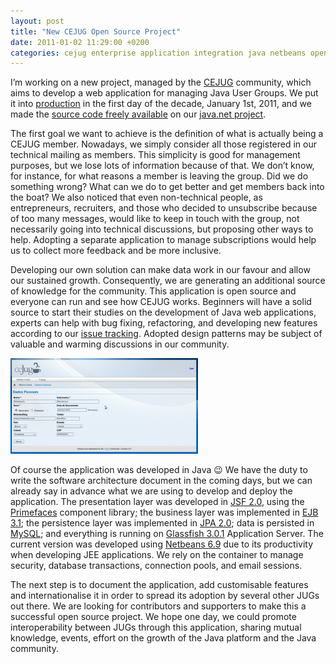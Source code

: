 ```yaml
---
layout: post
title: "New CEJUG Open Source Project"
date: 2011-01-02 11:29:00 +0200
categories: cejug enterprise application integration java netbeans open source security software architecture web
---
```


I’m working on a new project, managed by the <a href="http://www.cejug.org/">CEJUG</a> community, which aims to develop a web application for managing Java User Groups. We put it into <a href="http://www.cejug.org/jug">production</a> in the first day of the decade, January 1st, 2011, and we made the <a href="http://java.net/projects/cejug/sources/svn/show/trunk/jug">source code freely available</a> on our <a href="http://www.java.net/projects/cejug">java.net project</a>.

The first goal we want to achieve is the definition of what is actually being a CEJUG member. Nowadays, we simply consider all those registered in our technical mailing as members. This simplicity is good for management purposes, but we lose lots of information because of that. We don’t know, for instance, for what reasons a member is leaving the group. Did we do something wrong? What can we do to get better and get members back into the boat? We also noticed that even non-technical people, as entrepreneurs, recruiters, and those  who decided to unsubscribe because of too many messages, would like to keep in touch with the group, not necessarily going into technical discussions, but proposing other ways to help. Adopting a separate application to manage subscriptions would help us to collect more feedback and be more inclusive.

Developing our own solution can make data work in our favour and allow our sustained growth. Consequently, we are generating an additional source of knowledge for the community. This  application is open source and everyone can run and see how CEJUG works. Beginners will have a solid source to start their studies on the development of Java web applications, experts  can help with bug fixing, refactoring, and developing new features  according to our [issue tracking](http://java.net/jira/browse/CEJUG). Adopted design patterns may be subject of valuable and warming discussions in our community.

![cejug-application-300x153.png](/images/posts/cejug-application-300x153.png)

Of course the application was developed in Java 😉 We have the duty to write the software architecture document in the coming days, but we can already say in advance what we are using to develop and deploy the application. The presentation layer was developed in <a href="http://jcp.org/en/jsr/detail?id=314">JSF 2.0</a>, using the <a href="http://www.primefaces.org/">Primefaces</a> component library; the business layer was implemented in <a href="http://jcp.org/en/jsr/detail?id=318">EJB 3.1</a>; the persistence layer was implemented in <a href="http://jcp.org/en/jsr/detail?id=317">JPA 2.0</a>; data is persisted in <a href="http://www.mysql.com/">MySQL</a>; and everything is running on <a href="http://glassfish.java.net/">Glassfish 3.0.1</a> Application Server. The current version was developed using <a href="http://www.netbeans.org/">Netbeans 6.9</a> due to its productivity when developing JEE applications. We rely on the container to manage security, database transactions, connection pools, and email sessions.

The next step is to document the application, add customisable features and internationalise it in order to spread its adoption by several other JUGs out there. We are looking for contributors and supporters to make this a successful open source project. We hope one day, we could promote interoperability between JUGs through this application, sharing mutual knowledge, events, effort on the growth of the Java platform and the Java community.
